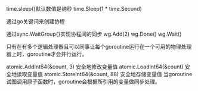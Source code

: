 time.sleep()默认数值是纳秒
time.Sleep(1 * time.Second)

通过go关键词来创建协程

通过sync.WaitGroup{}实现协程间的同步
wg.Add(2)
wg.Done()
wg.Wait()

只有在有多个逻辑处理器且可以同事让每个goroutine运行在一个可用的物理处理器上时，goroutine才会并行运行。

atomic.AddInt64(&count, 3)
安全地修改变量值
atomic.LoadInt64(&count)
安全地读取变量值
atomic.StoreInt64(&count, 88)
安全地存储变量值
当goroutine试图调用原子函数时，goroutine会根据所引用的变量做同步处理。


